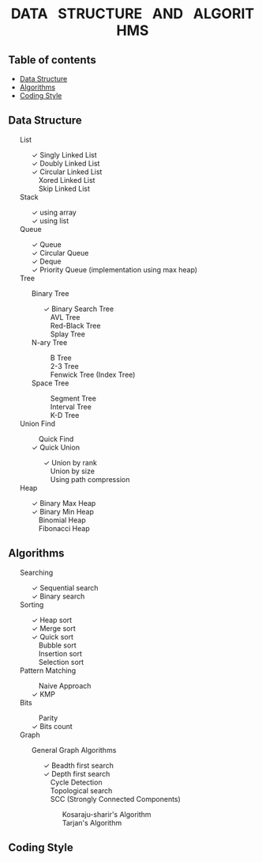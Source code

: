 <h1 align="center">DATA&#10240;STRUCTURE&#10240;AND&#10240;ALGORITHMS</h1>

<h2>Table of contents</h2>
<ul>
  <li><a href="#data-structure">Data Structure</a> </li>
  <li><a href="#algorithms">Algorithms</a></li>
  <li><a href="#coding-style">Coding Style</a></li>
</ul>

<h2 id="data-structure">Data Structure</h2>
<ul style="list-style-type:none;">

  <li>List</li>
    <ul style="list-style-type:none;">
      &#10003; Singly Linked List<br>
      &#10003; Doubly Linked List<br>
      &#10003; Circular Linked List<br>
      &#10240; Xored Linked List<br>
      &#10240; Skip Linked List
    </ul>

  <li>Stack</li>
    <ul style="list-style-type:none;">
      &#10003; using array<br>
      &#10003; using list
    </ul>

  <li>Queue</li>
    <ul style="list-style-type:none;">
      &#10003; Queue <br>
      &#10003; Circular Queue <br>
      &#10003; Deque <br>
      &#10003; Priority Queue (implementation using max heap)
    </ul>

  <li>Tree</li>
    <ul style="list-style-type:none;">
      Binary Tree
        <ul style="list-style-type:none;">
          &#10003; Binary Search Tree <br>
          &#10240; AVL Tree <br>
          &#10240; Red-Black Tree <br>
          &#10240; Splay Tree
        </ul>
        N-ary Tree
        <ul style="list-style-type:none;">
          &#10240; B Tree <br>
          &#10240; 2-3 Tree <br>
          &#10240; Fenwick Tree (Index Tree)
        </ul>
        Space Tree
        <ul style="list-style-type:none;">
          &#10240; Segment Tree <br>
          &#10240; Interval Tree <br>
          &#10240; K-D Tree
        </ul>
    </ul>
  <li>Union Find</li>
    <ul style="list-style-type:none;">
      &#10240; Quick Find <br>
      &#10003; Quick Union
        <ul style="list-style-type:none;">
          &#10003; Union by rank <br>
          &#10240; Union by size <br>
          &#10240; Using path compression
        </ul>
    </ul>
  <li>Heap</li>
    <ul style="list-style-type:none;">
      &#10003; Binary Max Heap <br>
      &#10003; Binary Min Heap <br>
      &#10240; Binomial Heap <br>
      &#10240; Fibonacci Heap
    </ul>
</ul>
<h2 id="algorithms">Algorithms</h2>

<ul style="list-style-type:none;">

  <li>Searching</li>
    <ul style="list-style-type:none;">
      &#10003; Sequential search<br>
      &#10003; Binary search<br>
    </ul>

  <li>Sorting</li>
    <ul style="list-style-type:none;">
      &#10003; Heap sort<br>
      &#10003; Merge sort <br>
      &#10003; Quick sort <br>
      &#10240; Bubble sort <br>
      &#10240; Insertion sort <br>
      &#10240; Selection sort
    </ul>

  <li>Pattern Matching</li>
    <ul style="list-style-type:none;">
      &#10240; Naive Approach <br>
      &#10003; KMP
    </ul>
  <li>Bits</li>
    <ul style="list-style-type:none;">
      &#10240; Parity <br>
      &#10003; Bits count
    </ul>

  <li>Graph</li>
    <ul style="list-style-type:none;">
      General Graph Algorithms
        <ul style="list-style-type:none;">
          &#10003; Beadth first search <br>
          &#10003; Depth first search <br>
          &#10240; Cycle Detection <br>
          &#10240; Topological search <br>
          &#10240; SCC (Strongly Connected Components)
            <ul style="list-style-type:none;">
              &#10240; Kosaraju-sharir's Algorithm <br>
              &#10240; Tarjan's Algorithm
            </ul>
        </ul>
    </ul>
</ul>
<h2 id="coding-style">Coding Style</h2>
